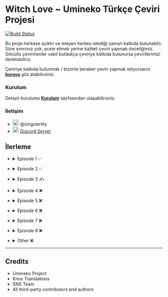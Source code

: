 # Witch Love ~ Umineko Türkçe Çeviri Projesi

[![Build Status](../../workflows/Build/badge.svg)](../../actions)

Bu proje herkese açıktır ve isteyen herkes istediği zaman katkıda bulunabilir. Süre sınırımız yok, acele etmek yerine kaliteli çeviri yapmak önceliğimiz. Gönüllü çevirmenler vakit buldukça çeviriye katkıda bulunursa çevirilerimizi ilerletebiliriz.

Çeviriye katkıda bulunmak / bizimle beraber çeviri yapmak istiyorsanız [**buraya**](../../tree/master/CONTRIBUTING.md) göz atabilirsiniz.

### Kurulum
Detaylı kuruluma [**Kurulum**](../../tree/master/INSTALLATION.md) sayfasından ulaşabilirsiniz.

### İletişim
- <img src="https://i.imgur.com/62IuQAp.png" width=20 title="Discord" />  @singulariity
- <img src="https://i.imgur.com/62IuQAp.png" width=20 title="Discord" />  [Discord Server](https://discord.gg/jyD5jn9Vpd)

## İlerleme
* <details>
  <summary>Episode 1 ✅</summary>

   * Story
      * [Chapter 0 (Prologue)](../../tree/master/story/ep1/tr/umi1_op.txt) ✅
      * [Chapter 1](../../tree/master/story/ep1/tr/umi1_1.txt) ✅
      * [Chapter 2](../../tree/master/story/ep1/tr/umi1_2.txt) ✅
      * [Chapter 3](../../tree/master/story/ep1/tr/umi1_3.txt) ✅
      * [Chapter 4](../../tree/master/story/ep1/tr/umi1_4.txt) ✅
      * [Chapter 5](../../tree/master/story/ep1/tr/umi1_5.txt) ✅
      * [Chapter 6](../../tree/master/story/ep1/tr/umi1_6.txt) ✅
      * [Chapter 7](../../tree/master/story/ep1/tr/umi1_7.txt) ✅
      * [Chapter 8](../../tree/master/story/ep1/tr/umi1_8.txt) ✅
      * [Chapter 9](../../tree/master/story/ep1/tr/umi1_9.txt) ✅
      * [Chapter 10](../../tree/master/story/ep1/tr/umi1_10.txt) ✅
      * [Chapter 11](../../tree/master/story/ep1/tr/umi1_11.txt) ✅
      * [Chapter 12](../../tree/master/story/ep1/tr/umi1_12.txt) ✅
      * [Chapter 13](../../tree/master/story/ep1/tr/umi1_13.txt) ✅
      * [Chapter 14](../../tree/master/story/ep1/tr/umi1_14.txt) ✅
      * [Chapter 15](../../tree/master/story/ep1/tr/umi1_15.txt) ✅
      * [Chapter 16](../../tree/master/story/ep1/tr/umi1_16.txt) ✅
      * [Chapter 17](../../tree/master/story/ep1/tr/umi1_17.txt) ✅
      * [Chapter 18 (Tea Party)](../../tree/master/story/ep1/tr/umi1_18.txt) ✅
      * [Chapter 19 (Hidden Tea Party)](../../tree/master/story/ep1/tr/umi1_19.txt) ✅
   * Other
      * [Tips Titles](../../blob/master/script/tr/menu.txt#L2-L9) ✅
      * [Tips Texts](../../blob/master/script/tr/menu.txt#L296-L303) ✅
      * [Grimoire Titles](../../blob/master/script/tr/menu.txt#L57-L67) ✅
      * [Grimoire Texts](../../blob/master/script/tr/menu.txt#L349-L359) ✅
      * [Save/Load Menu](../../blob/master/script/tr/menu.txt#L829-L850) ✅
      * [Chapter Names](../../blob/master/script/tr/menu.txt#L485-L521) ✅
      * [Characters Menu](../../blob/master/script/tr/menu.txt#L1030-L1071) ✅
</details>

* <details>
  <summary>Episode 2 ✅</summary>

   * Story
      * [Chapter 0 (Prologue)](../../tree/master/story/ep2/tr/umi2_op.txt) ✅
      * [Chapter 1](../../tree/master/story/ep2/tr/umi2_1.txt) ✅
      * [Chapter 2](../../tree/master/story/ep2/tr/umi2_2.txt) ✅
      * [Chapter 3](../../tree/master/story/ep2/tr/umi2_3.txt) ✅
      * [Chapter 4](../../tree/master/story/ep2/tr/umi2_4.txt) ✅
      * [Chapter 5](../../tree/master/story/ep2/tr/umi2_5.txt) ✅
      * [Chapter 6](../../tree/master/story/ep2/tr/umi2_6.txt) ✅
      * [Chapter 7](../../tree/master/story/ep2/tr/umi2_7.txt) ✅
      * [Chapter 8](../../tree/master/story/ep2/tr/umi2_8.txt) ✅
      * [Chapter 9](../../tree/master/story/ep2/tr/umi2_9.txt) ✅
      * [Chapter 10](../../tree/master/story/ep2/tr/umi2_10.txt) ✅
      * [Chapter 11](../../tree/master/story/ep2/tr/umi2_11.txt) ✅
      * [Chapter 12](../../tree/master/story/ep2/tr/umi2_12.txt) ✅
      * [Chapter 13](../../tree/master/story/ep2/tr/umi2_13.txt) ✅
      * [Chapter 14](../../tree/master/story/ep2/tr/umi2_14.txt) ✅
      * [Chapter 15](../../tree/master/story/ep2/tr/umi2_15.txt) ✅
      * [Chapter 16](../../tree/master/story/ep2/tr/umi2_16.txt) ✅
      * [Chapter 17](../../tree/master/story/ep2/tr/umi2_17.txt) ✅
      * [Chapter 18](../../tree/master/story/ep2/tr/umi2_18.txt) ✅
      * [Chapter 19 (Tea Party)](../../tree/master/story/ep2/tr/umi2_19.txt) ✅
         * [Song: Melody](../../../umineko-scripting-tr-files/tree/master/files/video/sub/58_tr.ass) ✅
      * [Chapter 20 (Hidden Tea Party)](../../tree/master/story/ep2/tr/umi2_20.txt) ✅
   * Other
      * [Tips Titles](../../blob/master/script/tr/menu.txt#L11-L18) ✅
      * [Tips Texts](../../blob/master/script/tr/menu.txt#L305-L312) ✅
      * [Grimoire Titles](../../blob/master/script/tr/menu.txt#L69-L73) ✅
      * [Grimoire Texts](../../blob/master/script/tr/menu.txt#L362-L366) ✅
      * [Save/Load Menu](../../blob/master/script/tr/menu.txt#L851-L872) ✅
      * [Chapter Names](../../blob/master/script/tr/menu.txt#L522-L560) ✅
      * [Characters Menu](../../blob/master/script/tr/menu.txt#L1073-L1132) ✅
</details>

* <details>
  <summary>Episode 3 ✍️</summary>

   * Story
      * [Chapter 0 (Prologue)](../../tree/master/story/ep3/tr/umi3_op.txt) `<- Burdayız`
      * [Chapter 1](../../tree/master/story/ep3/tr/umi3_1.txt) ❌
      * [Chapter 2](../../tree/master/story/ep3/tr/umi3_2.txt) ❌
      * [Chapter 3](../../tree/master/story/ep3/tr/umi3_3.txt) ❌
      * [Chapter 4](../../tree/master/story/ep3/tr/umi3_4.txt) ❌
      * [Chapter 5](../../tree/master/story/ep3/tr/umi3_5.txt) ❌
      * [Chapter 6](../../tree/master/story/ep3/tr/umi3_6.txt) ❌
      * [Chapter 7](../../tree/master/story/ep3/tr/umi3_7.txt) ❌
      * [Chapter 8](../../tree/master/story/ep3/tr/umi3_8.txt) ❌
      * [Chapter 9](../../tree/master/story/ep3/tr/umi3_9.txt) ❌
      * [Chapter 10](../../tree/master/story/ep3/tr/umi3_10.txt) ❌
      * [Chapter 11](../../tree/master/story/ep3/tr/umi3_11.txt) ❌
      * [Chapter 12](../../tree/master/story/ep3/tr/umi3_12.txt) ❌
      * [Chapter 13](../../tree/master/story/ep3/tr/umi3_13.txt) ❌
      * [Chapter 14](../../tree/master/story/ep3/tr/umi3_14.txt) ❌
      * [Chapter 15](../../tree/master/story/ep3/tr/umi3_15.txt) ❌
      * [Chapter 16](../../tree/master/story/ep3/tr/umi3_16.txt) ❌
      * [Chapter 17](../../tree/master/story/ep3/tr/umi3_17.txt) ❌
      * [Chapter 18](../../tree/master/story/ep3/tr/umi3_18.txt) ❌
      * [Chapter 19 (Tea Party)](../../tree/master/story/ep3/tr/umi3_19.txt) ❌
      * [Chapter 20 (Hidden Tea Party)](../../tree/master/story/ep3/tr/umi3_20.txt) ❌
         * [Song: activepain](../../../umineko-scripting-tr-files/tree/master/files/video/sub/83_tr.ass) ✅
   * Other
      * [Tips Titles](../../blob/master/script/tr/menu.txt#L20-L26) ✅
      * [Tips Texts](../../blob/master/script/tr/menu.txt#L314-L320) ❌
      * [Grimoire Titles](../../blob/master/script/tr/menu.txt#L81-L85) ✅
      * [Grimoire Texts](../../blob/master/script/tr/menu.txt#L374-L378) ❌
      * [Save/Load Menu](../../blob/master/script/tr/menu.txt#L873-L894) ✅
      * [Chapter Names](../../blob/master/script/tr/menu.txt#L561-L599) ✅
      * [Characters Menu](../../blob/master/script/tr/menu.txt#L1133-L1189) ✅
</details>

* <details>
  <summary>Episode 4 ❌</summary>

   * Story
      * [Chapter 0 (Prologue)](../../tree/master/story/ep4/tr/umi4_op.txt) ❌
      * [Chapter 1](../../tree/master/story/ep4/tr/umi4_1.txt) ❌
      * [Chapter 2](../../tree/master/story/ep4/tr/umi4_2.txt) ❌
      * [Chapter 3](../../tree/master/story/ep4/tr/umi4_3.txt) ❌
      * [Chapter 4](../../tree/master/story/ep4/tr/umi4_4.txt) ❌
      * [Chapter 5](../../tree/master/story/ep4/tr/umi4_5.txt) ❌
      * [Chapter 6](../../tree/master/story/ep4/tr/umi4_6.txt) ❌
      * [Chapter 7](../../tree/master/story/ep4/tr/umi4_7.txt) ❌
      * [Chapter 8](../../tree/master/story/ep4/tr/umi4_8.txt) ❌
      * [Chapter 9](../../tree/master/story/ep4/tr/umi4_9.txt) ❌
      * [Chapter 10](../../tree/master/story/ep4/tr/umi4_10.txt) ❌
      * [Chapter 11](../../tree/master/story/ep4/tr/umi4_11.txt) ❌
      * [Chapter 12](../../tree/master/story/ep4/tr/umi4_12.txt) ❌
      * [Chapter 13](../../tree/master/story/ep4/tr/umi4_13.txt) ❌
      * [Chapter 14](../../tree/master/story/ep4/tr/umi4_14.txt) ❌
      * [Chapter 15](../../tree/master/story/ep4/tr/umi4_15.txt) ❌
      * [Chapter 16](../../tree/master/story/ep4/tr/umi4_16.txt) ❌
      * [Chapter 17](../../tree/master/story/ep4/tr/umi4_17.txt) ❌
      * [Chapter 18](../../tree/master/story/ep4/tr/umi4_18.txt) ❌
      * [Chapter 19](../../tree/master/story/ep4/tr/umi4_19.txt) ❌
      * [Chapter 20 (Tea Party)](../../tree/master/story/ep4/tr/umi4_20.txt) ❌
         * [Song: Discode](../../../umineko-scripting-tr-files/tree/master/files/video/sub/109_tr.ass) ✅
      * [Chapter 21 (Hidden Tea Party)](../../tree/master/story/ep4/tr/umi4_21.txt) ❌
   * Other
      * [Tips Titles](../../blob/master/script/tr/menu.txt#L28-L35) ✅
      * [Tips Texts](../../blob/master/script/tr/menu.txt#L322-L329) ❌
      * [Grimoire Titles](../../blob/master/script/tr/menu.txt#L93-L102) ✅
      * [Grimoire Texts](../../blob/master/script/tr/menu.txt#L386-L395) ❌
      * [Save/Load Menu](../../blob/master/script/tr/menu.txt#L895-L917) ✅
      * [Chapter Names](../../blob/master/script/tr/menu.txt#L600-L640) ✅
      * [Characters Menu](../../blob/master/script/tr/menu.txt#L1191-L1276) ❌
</details>

* <details>
  <summary>Episode 5 ❌</summary>

   * Story
      * [Chapter 0 (Prologue)](../../tree/master/story/ep5/tr/umi5_op.txt) ❌
      * [Chapter 1](../../tree/master/story/ep5/tr/umi5_1.txt) ❌
      * [Chapter 2](../../tree/master/story/ep5/tr/umi5_2.txt) ❌
      * [Chapter 3](../../tree/master/story/ep5/tr/umi5_3.txt) ❌
      * [Chapter 4](../../tree/master/story/ep5/tr/umi5_4.txt) ❌
      * [Chapter 5](../../tree/master/story/ep5/tr/umi5_5.txt) ❌
      * [Chapter 6](../../tree/master/story/ep5/tr/umi5_6.txt) ❌
      * [Chapter 7](../../tree/master/story/ep5/tr/umi5_7.txt) ❌
      * [Chapter 8](../../tree/master/story/ep5/tr/umi5_8.txt) ❌
      * [Chapter 9](../../tree/master/story/ep5/tr/umi5_9.txt) ❌
      * [Chapter 10](../../tree/master/story/ep5/tr/umi5_10.txt) ❌
      * [Chapter 11](../../tree/master/story/ep5/tr/umi5_11.txt) ❌
      * [Chapter 12](../../tree/master/story/ep5/tr/umi5_12.txt) ❌
      * [Chapter 13](../../tree/master/story/ep5/tr/umi5_13.txt) ❌
      * [Chapter 14](../../tree/master/story/ep5/tr/umi5_14.txt) ❌
      * [Chapter 15](../../tree/master/story/ep5/tr/umi5_15.txt) ❌
      * [Chapter 16 (Tea Party)](../../tree/master/story/ep5/tr/umi5_16.txt) ❌
      * [Chapter 17 (Hidden Tea Party)](../../tree/master/story/ep5/tr/umi5_17.txt) ❌
         * [Song: WINGS(Ver hope)](../../../umineko-scripting-tr-files/tree/master/files/video/sub/134_tr.ass) ✅
   * Other
      * [Tips Titles](../../blob/master/script/tr/menu.txt#L38-L42) ✅
      * [Tips Texts](../../blob/master/script/tr/menu.txt#L331-L335) ❌
      * [Grimoire Titles](../../blob/master/script/tr/menu.txt#L105-L110) ✅
      * [Grimoire Texts](../../blob/master/script/tr/menu.txt#L398-L403) ❌
      * [Save/Load Menu](../../blob/master/script/tr/menu.txt#L918-L936) ✅
      * [Chapter Names](../../blob/master/script/tr/menu.txt#L641-L673) ✅
      * [Characters Menu](../../blob/master/script/tr/menu.txt#L1279-L1331) ❌
</details>

* <details>
  <summary>Episode 6 ❌</summary>

   * Story
      * [Chapter 0 (Prologue)](../../tree/master/story/ep6/tr/umi6_op.txt) ❌
      * [Chapter 1](../../tree/master/story/ep6/tr/umi6_1.txt) ❌
      * [Chapter 2](../../tree/master/story/ep6/tr/umi6_2.txt) ❌
      * [Chapter 3](../../tree/master/story/ep6/tr/umi6_3.txt) ❌
      * [Chapter 4](../../tree/master/story/ep6/tr/umi6_4.txt) ❌
      * [Chapter 5](../../tree/master/story/ep6/tr/umi6_5.txt) ❌
      * [Chapter 6](../../tree/master/story/ep6/tr/umi6_6.txt) ❌
      * [Chapter 7](../../tree/master/story/ep6/tr/umi6_7.txt) ❌
      * [Chapter 8](../../tree/master/story/ep6/tr/umi6_8.txt) ❌
      * [Chapter 9](../../tree/master/story/ep6/tr/umi6_9.txt) ❌
      * [Chapter 10](../../tree/master/story/ep6/tr/umi6_10.txt) ❌
      * [Chapter 11](../../tree/master/story/ep6/tr/umi6_11.txt) ❌
      * [Chapter 12](../../tree/master/story/ep6/tr/umi6_12.txt) ❌
      * [Chapter 13](../../tree/master/story/ep6/tr/umi6_13.txt) ❌
      * [Chapter 14](../../tree/master/story/ep6/tr/umi6_14.txt) ❌
      * [Chapter 15](../../tree/master/story/ep6/tr/umi6_15.txt) ❌
      * [Chapter 16](../../tree/master/story/ep6/tr/umi6_16.txt) ❌
      * [Chapter 17](../../tree/master/story/ep6/tr/umi6_17.txt) ❌
      * [Chapter 18](../../tree/master/story/ep6/tr/umi6_18.txt) ❌
         * [Song: birth of new witch(Short Ver)](../../../umineko-scripting-tr-files/tree/master/files/video/sub/160_tr.ass) ✅
      * [Chapter 19 (Tea Party)](../../tree/master/story/ep6/tr/umi6_19.txt) ❌
      * [Chapter 20 (Hidden Tea Party)](../../tree/master/story/ep6/tr/umi6_20.txt) ❌
         * [Song: FISHYAROMA](../../../umineko-scripting-tr-files/tree/master/files/video/sub/161_tr.ass) ✅
   * Other
      * [Tips Titles](../../blob/master/script/tr/menu.txt#L44-L46) ✅
      * [Tips Texts](../../blob/master/script/tr/menu.txt#L337-L339) ❌
      * [Grimoire Titles](../../blob/master/script/tr/menu.txt#L117-L119) ✅
      * [Grimoire Texts](../../blob/master/script/tr/menu.txt#L410-L412) ❌
      * [Save/Load Menu](../../blob/master/script/tr/menu.txt#L937-L958) ✅
      * [Chapter Names](../../blob/master/script/tr/menu.txt#L674-L712) ✅
      * [Characters Menu](../../blob/master/script/tr/menu.txt#L1332-L1401) ❌
</details>

* <details>
  <summary>Episode 7 ❌</summary>

   * Story
      * [Chapter 0 (Prologue)](../../tree/master/story/ep7/tr/umi7_op.txt) ❌
      * [Chapter 1](../../tree/master/story/ep7/tr/umi7_1.txt) ❌
      * [Chapter 2](../../tree/master/story/ep7/tr/umi7_2.txt) ❌
      * [Chapter 3](../../tree/master/story/ep7/tr/umi7_3.txt) ❌
      * [Chapter 4](../../tree/master/story/ep7/tr/umi7_4.txt) ❌
      * [Chapter 5](../../tree/master/story/ep7/tr/umi7_5.txt) ❌
      * [Chapter 6](../../tree/master/story/ep7/tr/umi7_6.txt) ❌
      * [Chapter 7](../../tree/master/story/ep7/tr/umi7_7.txt) ❌
      * [Chapter 8](../../tree/master/story/ep7/tr/umi7_8.txt) ❌
      * [Chapter 9](../../tree/master/story/ep7/tr/umi7_9.txt) ❌
      * [Chapter 10](../../tree/master/story/ep7/tr/umi7_10.txt) ❌
      * [Chapter 11](../../tree/master/story/ep7/tr/umi7_11.txt) ❌
      * [Chapter 12](../../tree/master/story/ep7/tr/umi7_12.txt) ❌
      * [Chapter 13](../../tree/master/story/ep7/tr/umi7_13.txt) ❌
      * [Chapter 14](../../tree/master/story/ep7/tr/umi7_14.txt) ❌
      * [Chapter 15](../../tree/master/story/ep7/tr/umi7_15.txt) ❌
      * [Chapter 16](../../tree/master/story/ep7/tr/umi7_16.txt) ❌
      * [Chapter 17](../../tree/master/story/ep7/tr/umi7_17.txt) ❌
      * [Chapter 18](../../tree/master/story/ep7/tr/umi7_18.txt) ❌
      * [Chapter 19 (Tea Party)](../../tree/master/story/ep7/tr/umi7_19.txt) ❌
      * [Chapter 20 (Hidden Tea Party)](../../tree/master/story/ep7/tr/umi7_20.txt) ❌
         * [Song: without a name ver.sakura ED-size](../../../umineko-scripting-tr-files/tree/master/files/video/sub/186_tr.ass) ✅
   * Other
      * [Tips Titles](../../blob/master/script/tr/menu.txt#L48-L49) ✅
      * [Tips Texts](../../blob/master/script/tr/menu.txt#L341-L342) ❌
      * [Grimoire Titles](../../blob/master/script/tr/menu.txt#L129-L131) ✅
      * [Grimoire Texts](../../blob/master/script/tr/menu.txt#L423-L425) ❌
      * [Save/Load Menu](../../blob/master/script/tr/menu.txt#L959-L980) ✅
      * [Chapter Names](../../blob/master/script/tr/menu.txt#L713-L732) ✅
      * [Characters Menu](../../blob/master/script/tr/menu.txt#L1402-L1441) ❌
</details>

* <details>
  <summary>Episode 8 ❌</summary>

   * Story
      * [Chapter 0 (Prologue)](../../tree/master/story/ep8/tr/umi8_op.txt) ❌
      * [Chapter 1](../../tree/master/story/ep8/tr/umi8_1.txt) ❌
      * [Chapter 2](../../tree/master/story/ep8/tr/umi8_2.txt) ❌
      * [Chapter 3](../../tree/master/story/ep8/tr/umi8_3.txt) ❌
      * [Chapter 4](../../tree/master/story/ep8/tr/umi8_4.txt) ❌
      * [Chapter 5](../../tree/master/story/ep8/tr/umi8_5.txt) ❌
      * [Chapter 6](../../tree/master/story/ep8/tr/umi8_6.txt) ❌
      * [Chapter 7](../../tree/master/story/ep8/tr/umi8_7.txt) ❌
         * [Bern's Puzzle](../../blob/master/script/tr/menu.txt#L1494-L1505) ❌
         * [Bern's Puzzle Menu](../../blob/master/script/tr/menu.txt#L1848-L1878) ✅
         * [Bern's Puzzle Hints](../../blob/master/script/tr/menu.txt#L1880-L1940) ❌
      * [Chapter 8](../../tree/master/story/ep8/tr/umi8_8.txt) ❌
      * [Chapter 9](../../tree/master/story/ep8/tr/umi8_9.txt) ❌
      * [Chapter 10](../../tree/master/story/ep8/tr/umi8_10.txt) ❌
      * [Chapter 11](../../tree/master/story/ep8/tr/umi8_11.txt) ❌
      * [Chapter 12](../../tree/master/story/ep8/tr/umi8_12.txt) ❌
      * [Chapter 13](../../tree/master/story/ep8/tr/umi8_13.txt) ❌
      * [Chapter 14](../../tree/master/story/ep8/tr/umi8_14.txt) ❌
         * [Song: When the Seagulls Cry](../../../umineko-scripting-tr-files/tree/master/files/video/sub/241_tr.ass) ❌
         * [Song: When the Seagulls Cry (Legacy)](../../../umineko-scripting-tr-files/tree/master/files/legacy/sub/tr.ass) ❌
      * [Chapter 15](../../tree/master/story/ep8/tr/umi8_15.txt) ❌
      * [Chapter 16](../../tree/master/story/ep8/tr/umi8_16.txt) ❌
      * [Chapter 17 (Tea Party)](../../tree/master/story/ep8/tr/umi8_17.txt) ❌
      * [Chapter 18 (Hidden Tea Party)](../../tree/master/story/ep8/tr/umi8_18.txt) ❌
         * [Song: Cocoon of White Dreams -Ricordando il passato-](../../../umineko-scripting-tr-files/tree/master/files/video/sub/240_tr.ass) ✅
   * Other
      * [Tips Titles](../../blob/master/script/tr/menu.txt#L51-L54) ✅
      * [Tips Texts](../../blob/master/script/tr/menu.txt#L344-L347) ❌
      * [Grimoire Titles](../../blob/master/script/tr/menu.txt#L141-L143) ✅
      * [Grimoire Texts](../../blob/master/script/tr/menu.txt#L435-L437) ❌
      * [Save/Load Menu](../../blob/master/script/tr/menu.txt#L981-L1000) ✅
      * [Chapter Names](../../blob/master/script/tr/menu.txt#L752-L769) ✅
      * [Characters Menu](../../blob/master/script/tr/menu.txt#L1442-L1493) ❌
</details>

* <details>
  <summary>Other ❌</summary>

   * [credits.txt](../../tree/master/script/tr/credits.txt) ✅
   * [header.txt](../../tree/master/script/tr/header.txt) ✅
   * [menu.txt](../../tree/master/script/tr/menu.txt) ✅
      * [Trophies](../../blob/master/script/tr/menu.txt#L1943-L2024) ✅
   * Opening Lyrics ✅
      * [Opening 1: Igreja of Echoing Vows](../../../umineko-scripting-tr-files/tree/master/files/video/sub/tr.ass) ✅
      * [Chiru Opening 1: The Witch of Occultics](../../../umineko-scripting-tr-files/tree/master/files/video/sub/op56_tr.ass) ✅
      * [Chiru Opening 2: Inanna’s Dream](../../../umineko-scripting-tr-files/tree/master/files/video/sub/op4_tr.ass) ✅
      * [Chiru Opening 3: The Pithos in the Fog](../../../umineko-scripting-tr-files/tree/master/files/video/sub/op78_tr.ass) ✅
   * Omake ❌
      * [Omake 1](../../tree/master/story/omake/tr/umio1.txt) ✅
      * [Omake 2](../../tree/master/story/omake/tr/umio2.txt) ✅
      * [Omake 3](../../tree/master/story/omake/tr/umio3.txt) ✅
      * [Omake 4](../../tree/master/story/omake/tr/umio4.txt) ❌
      * [Omake 5](../../tree/master/story/omake/tr/umio5.txt) ❌
      * [Omake 6](../../tree/master/story/omake/tr/umio6.txt) ✅
      * [Omake 7](../../tree/master/story/omake/tr/umio7.txt) ✅
      * [Omake 8](../../tree/master/story/omake/tr/umio8.txt) ❌
         * [Song: Promise](../../../umineko-scripting-tr-files/tree/master/files/video/sub/132_tr.ass) ❌
      * [Omake 9](../../tree/master/story/omake/tr/umio9.txt) ❌
</details>

-----

## Credits
- Umineko Project
- Knox Translations
- SNS Team
- All third-party contributors and authors
